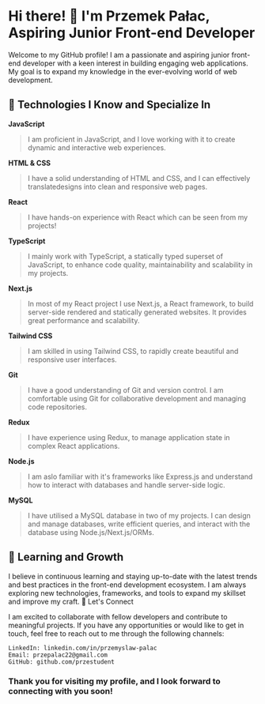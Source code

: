 # Hi there! 👋 I'm Przemek Pałac, Aspiring Junior Front-end Developer

Welcome to my GitHub profile! I am a passionate and aspiring junior front-end developer with a keen interest in building engaging web applications. My goal is to expand my knowledge in the ever-evolving world of web development.

## 🔧 Technologies I Know and Specialize In

**JavaScript** 
>I am proficient in JavaScript, and I love working with it to create dynamic and interactive web experiences.

**HTML & CSS** 
>I have a solid understanding of HTML and CSS, and I can effectively translatedesigns into clean and responsive web pages.

**React**
>I have hands-on experience with React which can be seen from my projects!

**TypeScript**
>I mainly work with TypeScript, a statically typed superset of JavaScript, to enhance code quality, maintainability and scalability in my projects.

**Next.js**
>In most of my React project I use Next.js, a React framework, to build server-side rendered and statically generated websites. It provides great performance and scalability.

**Tailwind CSS**
>I am skilled in using Tailwind CSS, to rapidly create beautiful and responsive user interfaces.

**Git** 
>I have a good understanding of Git and version control. I am comfortable using Git for collaborative development and managing code repositories.

**Redux**
>I have experience using Redux, to manage application state in complex React applications. 

**Node.js** 
>I am aslo familiar with it's frameworks like Express.js and understand how to interact with databases and handle server-side logic.

**MySQL** 
>I have utilised a MySQL database in two of my projects. I can design and manage databases, write efficient queries, and interact with the database using Node.js/Next.js/ORMs.

## 🌱 Learning and Growth

I believe in continuous learning and staying up-to-date with the latest trends and best practices in the front-end development ecosystem. I am always exploring new technologies, frameworks, and tools to expand my skillset and improve my craft.
🤝 Let's Connect

I am excited to collaborate with fellow developers and contribute to meaningful projects. If you have any opportunities or would like to get in touch, feel free to reach out to me through the following channels:

    LinkedIn: linkedin.com/in/przemyslaw-palac
    Email: przepalac22@gmail.com
    GitHub: github.com/przestudent
### Thank you for visiting my profile, and I look forward to connecting with you soon!
